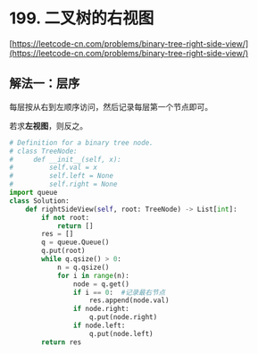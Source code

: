 # 199. 二叉树的右视图

[https://leetcode-cn.com/problems/binary-tree-right-side-view/](https://leetcode-cn.com/problems/binary-tree-right-side-view/)

## 解法一：层序

每层按从右到左顺序访问，然后记录每层第一个节点即可。

若求**左视图**，则反之。

```python
# Definition for a binary tree node.
# class TreeNode:
#     def __init__(self, x):
#         self.val = x
#         self.left = None
#         self.right = None
import queue
class Solution:
    def rightSideView(self, root: TreeNode) -> List[int]:
        if not root:
            return []
        res = []
        q = queue.Queue()
        q.put(root)
        while q.qsize() > 0:
            n = q.qsize()
            for i in range(n):
                node = q.get()
                if i == 0:  #记录最右节点
                    res.append(node.val)
                if node.right:
                    q.put(node.right)
                if node.left:
                    q.put(node.left)
        return res
```


